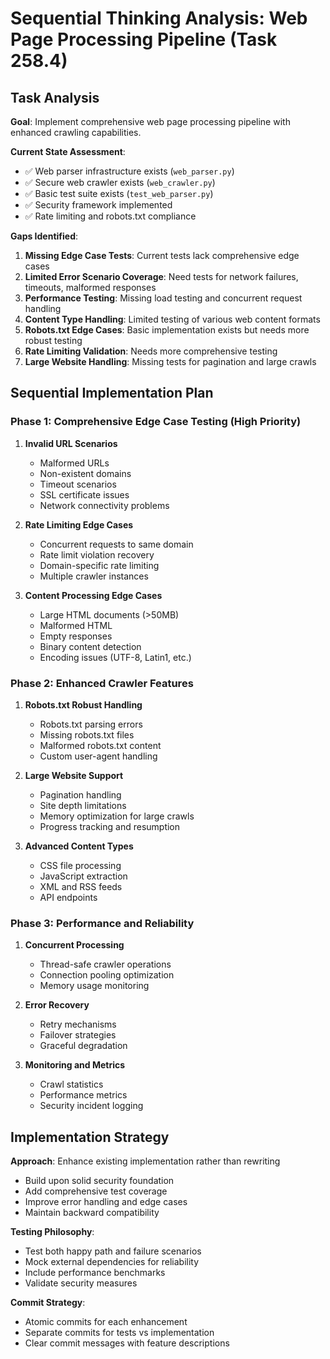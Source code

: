 # Sequential Thinking Analysis: Web Page Processing Pipeline (Task 258.4)

## Task Analysis

**Goal**: Implement comprehensive web page processing pipeline with enhanced crawling capabilities.

**Current State Assessment**:
- ✅ Web parser infrastructure exists (`web_parser.py`)
- ✅ Secure web crawler exists (`web_crawler.py`)
- ✅ Basic test suite exists (`test_web_parser.py`)
- ✅ Security framework implemented
- ✅ Rate limiting and robots.txt compliance

**Gaps Identified**:
1. **Missing Edge Case Tests**: Current tests lack comprehensive edge cases
2. **Limited Error Scenario Coverage**: Need tests for network failures, timeouts, malformed responses
3. **Performance Testing**: Missing load testing and concurrent request handling
4. **Content Type Handling**: Limited testing of various web content formats
5. **Robots.txt Edge Cases**: Basic implementation exists but needs more robust testing
6. **Rate Limiting Validation**: Needs more comprehensive testing
7. **Large Website Handling**: Missing tests for pagination and large crawls

## Sequential Implementation Plan

### Phase 1: Comprehensive Edge Case Testing (High Priority)
1. **Invalid URL Scenarios**
   - Malformed URLs
   - Non-existent domains
   - Timeout scenarios
   - SSL certificate issues
   - Network connectivity problems

2. **Rate Limiting Edge Cases**
   - Concurrent requests to same domain
   - Rate limit violation recovery
   - Domain-specific rate limiting
   - Multiple crawler instances

3. **Content Processing Edge Cases**
   - Large HTML documents (>50MB)
   - Malformed HTML
   - Empty responses
   - Binary content detection
   - Encoding issues (UTF-8, Latin1, etc.)

### Phase 2: Enhanced Crawler Features
1. **Robots.txt Robust Handling**
   - Robots.txt parsing errors
   - Missing robots.txt files
   - Malformed robots.txt content
   - Custom user-agent handling

2. **Large Website Support**
   - Pagination handling
   - Site depth limitations
   - Memory optimization for large crawls
   - Progress tracking and resumption

3. **Advanced Content Types**
   - CSS file processing
   - JavaScript extraction
   - XML and RSS feeds
   - API endpoints

### Phase 3: Performance and Reliability
1. **Concurrent Processing**
   - Thread-safe crawler operations
   - Connection pooling optimization
   - Memory usage monitoring

2. **Error Recovery**
   - Retry mechanisms
   - Failover strategies
   - Graceful degradation

3. **Monitoring and Metrics**
   - Crawl statistics
   - Performance metrics
   - Security incident logging

## Implementation Strategy

**Approach**: Enhance existing implementation rather than rewriting
- Build upon solid security foundation
- Add comprehensive test coverage
- Improve error handling and edge cases
- Maintain backward compatibility

**Testing Philosophy**:
- Test both happy path and failure scenarios
- Mock external dependencies for reliability
- Include performance benchmarks
- Validate security measures

**Commit Strategy**:
- Atomic commits for each enhancement
- Separate commits for tests vs implementation
- Clear commit messages with feature descriptions
